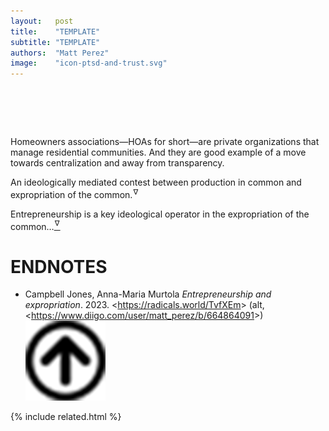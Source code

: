 ```yaml
---
layout:   post
title:    "TEMPLATE"
subtitle: "TEMPLATE"
authors:  "Matt Perez"
image:    "icon-ptsd-and-trust.svg"
---
```


<div style="display:none;">
 <p>Homeowners associations&mdash;HOAs for short&mdash;are private organizations that manage residential communities. And they are good example of a move towards centralization and away from transparency.</p>
</div>

<h1>&nbsp;</h1>
 <p>Homeowners associations&mdash;HOAs for short&mdash;are private organizations that manage residential communities. And they are good example of a move towards centralization and away from transparency.</p>
 <p class="_citation">An ideologically mediated contest between production in common and expropriation of the common.<sup id="bm01">&hairsp;&nabla;&hairsp;</sup></a></span>

 <p class="_citation">Entrepreneurship is a key ideological operator in the expropriation of the common&hellip;<a href="#en01"><sup id="bm01">&hairsp;&nabla;&hairsp;</sup></a></span>

<h1 class="_section">ENDNOTES</h1>
 <ul>
  <li id="en01">
   <p class="_list-item">
    Campbell Jones, Anna-Maria Murtola
    <em>Entrepreneurship and expropriation</em>.
    2023.
    &lt;<a href=https://radicals.world/TvfXEm" target="_blank">https://radicals.world/TvfXEm</a>&gt;
    (alt, &lt;<a href="https://www.diigo.com/user/matt_perez/b/664864091" target="_blank">https://www.diigo.com/user/matt_perez/b/664864091</a>&gt;)
    <a class="_uparrow" href="#bm01"><img src="/assets/img/arrow-up-icon.png"></a>
   </p>
  </li>
 </ul>

{% include related.html %}
